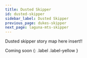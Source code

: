 ```yaml
---
title: Dusted Skipper
id: dusted-skipper
sidebar_label: Dusted Skipper
previous_page: dukes-skipper
next_page: laguna-mts-skipper
---
```


Dusted skipper story map here insert!!

Coming soon
{: .label .label-yellow }
